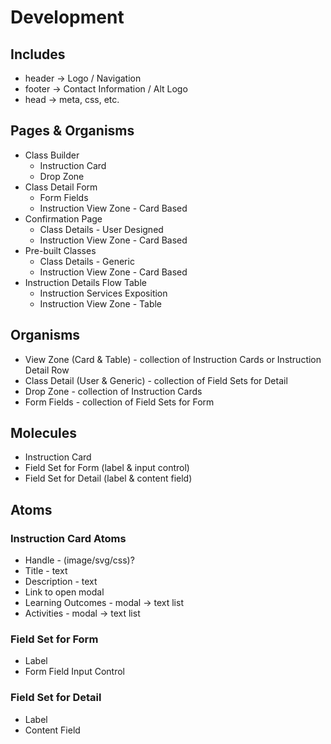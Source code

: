# Development

## Includes

* header -> Logo / Navigation
* footer -> Contact Information / Alt Logo
* head -> meta, css, etc.

## Pages & Organisms

* Class Builder
  * Instruction Card
  * Drop Zone
* Class Detail Form
  * Form Fields
  * Instruction View Zone - Card Based
* Confirmation Page
  * Class Details - User Designed
  * Instruction View Zone - Card Based
* Pre-built Classes
  * Class Details - Generic
  * Instruction View Zone - Card Based
* Instruction Details Flow Table
  * Instruction Services Exposition
  * Instruction View Zone - Table

## Organisms

* View Zone (Card & Table) - collection of Instruction Cards or Instruction Detail Row
* Class Detail (User & Generic) - collection of Field Sets for Detail
* Drop Zone - collection of Instruction Cards
* Form Fields - collection of Field Sets for Form

## Molecules

* Instruction Card
* Field Set for Form (label & input control)
* Field Set for Detail (label & content field)

## Atoms

### Instruction Card Atoms

* Handle - (image/svg/css)?
* Title - text
* Description - text
* Link to open modal
* Learning Outcomes - modal -> text list
* Activities - modal -> text list

### Field Set for Form

* Label
* Form Field Input Control

### Field Set for Detail

* Label
* Content Field
